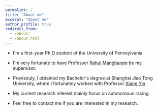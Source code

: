 ```yaml
---
permalink: /
title: "About me"
excerpt: "About me"
author_profile: true
redirect_from: 
  - /about/
  - /about.html
---
```


* I'm a first-year Ph.D student of the University of Pennsylvania.

* I'm very fortunate to have Professor [Rahul Mangharam](https://www.seas.upenn.edu/~rahulm/) be my supervisor.

* Previsouly, I obtained my Bachelor's degree at Shanghai Jiao Tong University, where I fortunately worked with Professor [Xiang Yin](https://xiangyin.sjtu.edu.cn/)

* My current research interest mainly focus on autonomous racing.

* Feel free to contact me if you are interested in my research.